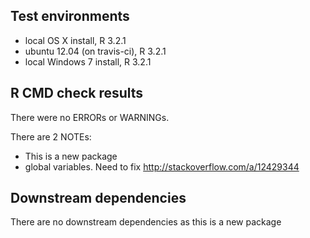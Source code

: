 ## Test environments
* local OS X install, R 3.2.1
* ubuntu 12.04 (on travis-ci), R 3.2.1
* local Windows 7 install, R 3.2.1

## R CMD check results
There were no ERRORs or WARNINGs. 

There are 2 NOTEs:

* This is a new package
* global variables. Need to fix http://stackoverflow.com/a/12429344

## Downstream dependencies
There are no downstream dependencies as this is a new package
